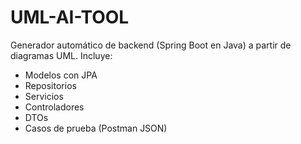 # UML-AI-TOOL

Generador automático de backend (Spring Boot en Java) a partir de diagramas UML.
Incluye:
- Modelos con JPA
- Repositorios
- Servicios
- Controladores
- DTOs
- Casos de prueba (Postman JSON)

